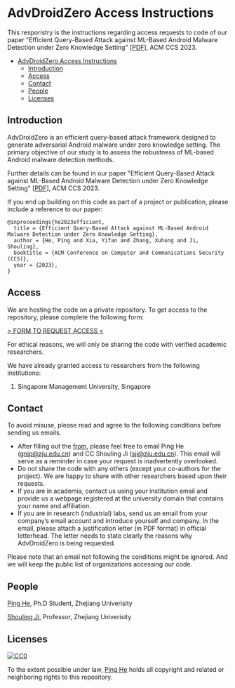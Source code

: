 # AdvDroidZero Access Instructions

This resporistry is the instructions regarding access requests to code of our paper "Efficient Query-Based Attack against ML-Based Android Malware Detection under Zero Knowledge Setting" [[PDF](https://arxiv.org/pdf/2309.01866.pdf)], ACM CCS 2023.

- [AdvDroidZero Access Instructions](#advdroidzero-access-instructions)
  - [Introduction](#introduction)
  - [Access](#access)
  - [Contact](#contact)
  - [People](#people)
  - [Licenses](#licenses)


## Introduction

AdvDroidZero is an efficient query-based attack framework designed to generate adversarial Android malware under zero knowledge setting.
The primary objective of our study is to assess the robustness of ML-based Android malware detection methods.

Further details can be found in our paper "Efficient Query-Based Attack against ML-Based Android Malware Detection under Zero Knowledge Setting" [[PDF](https://arxiv.org/pdf/2309.01866.pdf)], ACM CCS 2023.

If you end up building on this code as part of a project or publication, please include a reference to our paper:

```
@inproceedings{he2023efficient,
  title = {Efficient Query-Based Attack against ML-Based Android Malware Detection under Zero Knowledge Setting},
  author = {He, Ping and Xia, Yifan and Zhang, Xuhong and Ji, Shouling},
  booktitle = {ACM Conference on Computer and Communications Security (CCS)},
  year = {2023},
}
```

## Access

We are hosting the code on a private repository. To get access to the repository, please complete the following form: 

[> FORM TO REQUEST ACCESS <](https://forms.gle/WKWUjHRpNJX8BsnP8)

For ethical reasons, we will only be sharing the code with verified academic researchers.

We have already granted access to researchers from the following institutions:

1. Singapore Management University, Singapore


## Contact

To avoid misuse, please read and agree to the following conditions before sending us emails.

- After filling out the [from](https://forms.gle/WKWUjHRpNJX8BsnP8), please feel free to email Ping He (gnip@zju.edu.cn) and CC Shouling Ji (sji@zju.edu.cn). This email will serve as a reminder in case your request is inadvertently overlooked.
- Do not share the code with any others (except your co-authors for the project). We are happy to share with other researchers based upon their requests.
- If you are in academia, contact us using your institution email and provide us a webpage registered at the university domain that contains your name and affiliation.
- If you are in research (industrial) labs, send us an email from your company’s email account and introduce yourself and company. In the email, please attach a justification letter (in PDF format) in official letterhead. The letter needs to state clearly the reasons why AdvDroidZero is being requested.

Please note that an email not following the conditions might be ignored. And we will keep the public list of organizations accessing our code.

## People

[Ping He](https://gnip.website/), Ph.D Student, Zhejiang Univerisity

[Shouling Ji](https://person.zju.edu.cn/en/sji), Professor, Zhejiang Univerisity

## Licenses

[![CC0](http://i.creativecommons.org/p/zero/1.0/88x31.png)](http://creativecommons.org/publicdomain/zero/1.0/)

To the extent possible under law, [Ping He](https://gnip.website/) holds all copyright and related or neighboring rights to this repository.
